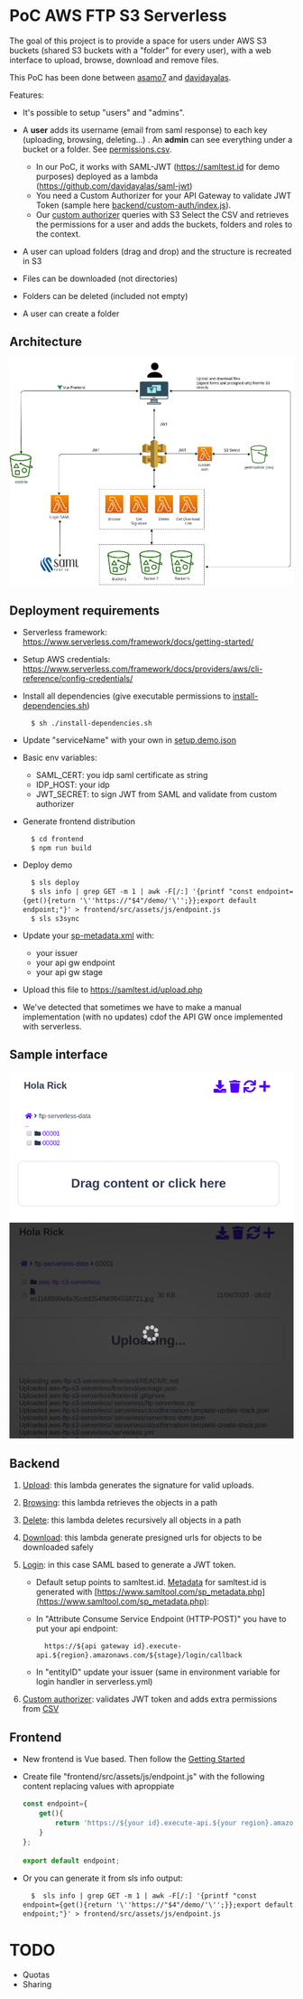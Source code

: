 # PoC AWS FTP S3 Serverless

The goal of this project is to provide a space for users under AWS S3 buckets (shared S3 buckets with a "folder" for every user), with a web interface to upload, browse, download and remove files.

This PoC has been done between [asamo7](https://github.com/asamo7) and [davidayalas](https://github.com/davidayalas).

Features:

* It's possible to setup "users" and "admins". 

* A **user** adds its username (email from saml response) to each key (uploading, browsing, deleting...) . An **admin** can see everything under a bucket or a folder. See [permissions.csv](data/permissions.csv).
    - In our PoC, it works with SAML-JWT (https://samltest.id for demo purposes) deployed as a lambda (https://github.com/davidayalas/saml-jwt)
    - You need a Custom Authorizer for your API Gateway to validate JWT Token (sample here [backend/custom-auth/index.js](backend/custom-auth/index.js)). 
    - Our [custom authorizer](backend/custom-auth/index.js) queries with S3 Select the CSV and retrieves the permissions for a user and adds the buckets, folders and roles to the context. 

* A user can upload folders (drag and drop) and the structure is recreated in S3

* Files can be downloaded (not directories)

* Folders can be deleted (included not empty)

* A user can create a folder

## Architecture

![architecture](docs/architecture.png) 

## Deployment requirements

* Serverless framework: https://www.serverless.com/framework/docs/getting-started/
* Setup AWS credentials: https://www.serverless.com/framework/docs/providers/aws/cli-reference/config-credentials/
* Install all dependencies (give executable permissions to [install-dependencies.sh](install-dependencies.sh))

        $ sh ./install-dependencies.sh

* Update "serviceName" with your own in [setup.demo.json](https://github.com/davidayalas/aws-ftp-s3-serverless/blob/master/setup.demo.json#L2)

* Basic env variables:

    - SAML_CERT: you idp saml certificate as string
    - IDP_HOST: your idp
    - JWT_SECRET: to sign JWT from SAML and validate from custom authorizer

* Generate frontend distribution

        $ cd frontend
        $ npm run build

* Deploy demo

        $ sls deploy
        $ sls info | grep GET -m 1 | awk -F[/:] '{printf "const endpoint={get(){return '\''https://"$4"/demo/'\'';}};export default endpoint;"}' > frontend/src/assets/js/endpoint.js
        $ sls s3sync

* Update your [sp-metadata.xml](docs/sp-metadata.xml) with:
    * your issuer
    * your api gw endpoint
    * your api gw stage

* Upload this file to https://samltest.id/upload.php

* We've detected that sometimes we have to make a manual implementation (with no updates) cdof the API GW once implemented with serverless. 

## Sample interface

![screen](docs/screen-1.png)
![screen while uploading](docs/screen-2.png)

## Backend

1. [Upload](backend/form-signing-sts/index.js): this lambda generates the signature for valid uploads. 

1. [Browsing](backend/browsing/index.js): this lambda retrieves the objects in a path

1. [Delete](backend/delete-keys/index.js): this lambda deletes recursively all objects in a path

1. [Download](backend/get-presigned-urls/index.js): this lambda generate presigned urls for objects to be downloaded safely

1. [Login](backend/login/app.js): in this case SAML based to generate a JWT token.

    - Default setup points to samltest.id. [Metadata](/docs/sp-metadata.xml) for samltest.id is generated with [https://www.samltool.com/sp_metadata.php](https://www.samltool.com/sp_metadata.php):
    - In "Attribute Consume Service Endpoint (HTTP-POST)" you have to put your api endpoint:

            https://${api gateway id}.execute-api.${region}.amazonaws.com/${stage}/login/callback

    - In "entityID" update your issuer (same in environment variable for login handler in serverless.yml)

1. [Custom authorizer](backend/custom-auth/index.js): validates JWT token and adds extra permissions from [CSV](data/permissions.csv)

## Frontend

* New frontend is Vue based. Then follow the [Getting Started](https://v1.vuejs.org/guide/installation.html)

* Create file "frontend/src/assets/js/endpoint.js" with the following content replacing values with aproppiate

    ```javascript
    const endpoint={
        get(){
            return 'https://${your id}.execute-api.${your region}.amazonaws.com/${your stage}/';
        }
    };
        
    export default endpoint;
    ```

* Or you can generate it from sls info output:

        $  sls info | grep GET -m 1 | awk -F[/:] '{printf "const endpoint={get(){return '\''https://"$4"/demo/'\'';}};export default endpoint;"}' > frontend/src/assets/js/endpoint.js

# TODO

* Quotas
* Sharing

